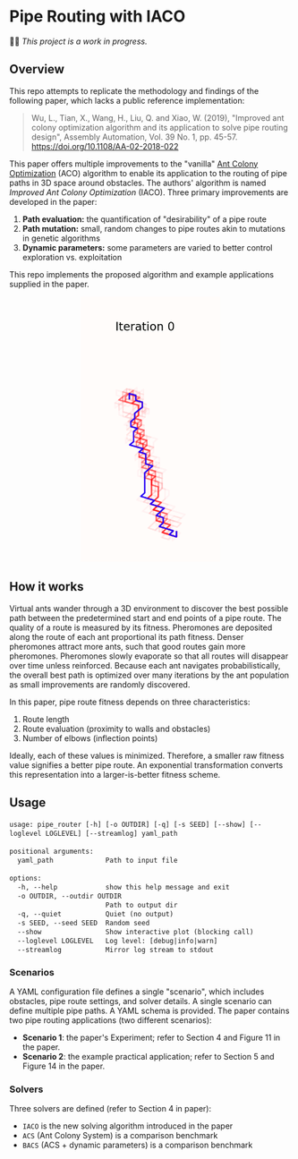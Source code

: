 # Pipe Routing with IACO

🦺🚧 *This project is a work in progress.*

## Overview

This repo attempts to replicate the methodology and findings of the following paper, which lacks a public reference
implementation:
> Wu, L., Tian, X., Wang, H., Liu, Q. and Xiao, W. (2019), "Improved ant colony optimization algorithm and its
> application to solve pipe routing design", Assembly Automation, Vol. 39 No. 1, pp.
> 45-57. https://doi.org/10.1108/AA-02-2018-022

This paper offers multiple improvements to the
"vanilla" [Ant Colony Optimization](https://en.wikipedia.org/wiki/Ant_colony_optimization_algorithms) (ACO) algorithm to
enable its application to the routing of pipe paths in 3D space around obstacles. The authors' algorithm is named
_Improved Ant Colony Optimization_ (IACO). Three primary improvements are developed in the paper:

1. **Path evaluation:** the quantification of "desirability" of a pipe route
1. **Path mutation:** small, random changes to pipe routes akin to mutations in genetic algorithms
1. **Dynamic parameters:** some parameters are varied to better control exploration vs. exploitation

This repo implements the proposed algorithm and example applications supplied in the paper.

<p align="center">
  <img width=250 src="docs/solving_animation.gif" alt="Solver Animation" title="Solver Animation">
</p>

## How it works

Virtual ants wander through a 3D environment to discover the best possible path between the predetermined start and end
points of a pipe route. The quality of a route is measured by its fitness. Pheromones are deposited along the route of
each ant proportional its path fitness. Denser pheromones attract more ants, such that good routes gain more pheromones.
Pheromones slowly evaporate so that all routes will disappear over time unless reinforced. Because each ant navigates
probabilistically, the overall best path is optimized over many iterations by the ant population as small improvements
are randomly discovered.

In this paper, pipe route fitness depends on three characteristics:

1. Route length
2. Route evaluation (proximity to walls and obstacles)
3. Number of elbows (inflection points)

Ideally, each of these values is minimized. Therefore, a smaller raw fitness value signifies a better pipe route. An
exponential transformation converts this representation into a larger-is-better fitness scheme.

## Usage

```commandline
usage: pipe_router [-h] [-o OUTDIR] [-q] [-s SEED] [--show] [--loglevel LOGLEVEL] [--streamlog] yaml_path

positional arguments:
  yaml_path             Path to input file

options:
  -h, --help            show this help message and exit
  -o OUTDIR, --outdir OUTDIR
                        Path to output dir
  -q, --quiet           Quiet (no output)
  -s SEED, --seed SEED  Random seed
  --show                Show interactive plot (blocking call)
  --loglevel LOGLEVEL   Log level: [debug|info|warn]
  --streamlog           Mirror log stream to stdout

```

### Scenarios

A YAML configuration file defines a single "scenario", which includes obstacles, pipe route settings, and solver
details. A single scenario can define multiple pipe paths. A YAML schema is provided. The paper contains two pipe
routing applications (two
different scenarios):

- **Scenario 1**: the paper's Experiment; refer to Section 4 and Figure 11 in the paper.
- **Scenario 2**: the example practical application; refer to Section 5 and Figure 14 in the paper.

### Solvers

Three solvers are defined (refer to Section 4 in paper):

- `IACO` is the new solving algorithm introduced in the paper
- `ACS` (Ant Colony System) is a comparison benchmark
- `BACS` (ACS + dynamic parameters) is a comparison benchmark
